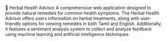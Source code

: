 🌿 Herbal Health Advisor
A comprehensive web application designed to provide natural remedies for common health 
symptoms. The Herbal Health Advisor offers users information on herbal treatments, along 
with user-friendly options for viewing remedies in both Tamil and English. Additionally, it 
features a sentiment analysis system to collect and analyze feedback using machine learning 
and artificial intelligence techniques.
